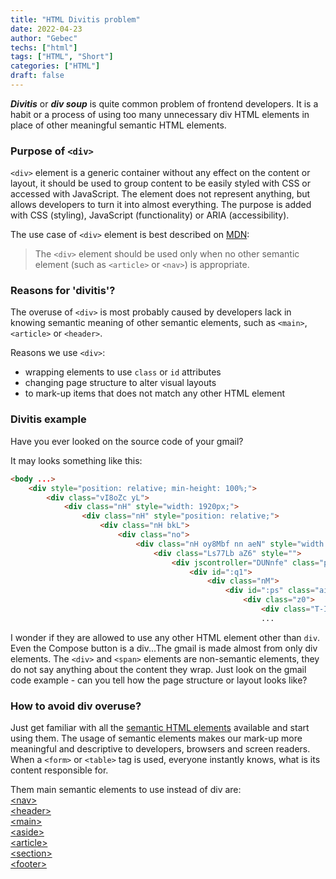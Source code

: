 ```yaml
---
title: "HTML Divitis problem"
date: 2022-04-23
author: "Gebec"
techs: ["html"]
tags: ["HTML", "Short"]
categories: ["HTML"]
draft: false
---
```


***Divitis*** or ***div soup*** is quite common problem of frontend developers. It is a habit or a process of using too many unnecessary div HTML elements in place of other meaningful semantic HTML elements.

### Purpose of `<div>`
`<div>` element is a generic container without any effect on the content or layout, it should be used to group content to be easily styled with CSS or accessed with JavaScript. The element does not represent anything, but allows developers to turn it into almost everything. The purpose is added with CSS (styling), JavaScript (functionality) or ARIA (accessibility).

The use case of `<div>` element is best described on [MDN](https://developer.mozilla.org/en-US/docs/Web/HTML/Element/div#usage_notes):
>   The `<div>` element should be used only when no other semantic element (such as `<article>` or `<nav>`) is appropriate.

### Reasons for 'divitis'?
The overuse of `<div>` is most probably caused by developers lack in knowing semantic meaning of other semantic elements, such as `<main>`, `<article>` or `<header>`.

Reasons we use `<div>`:
- wrapping elements to use `class` or `id` attributes
- changing page structure to alter visual layouts
- to mark-up items that does not match any other HTML element

### Divitis example
Have you ever looked on the source code of your gmail?

It may looks something like this:
```html
<body ...>
    <div style="position: relative; min-height: 100%;">
        <div class="vI8oZc yL">
            <div class="nH" style="width: 1920px;">
                <div class="nH" style="position: relative;">
                    <div class="nH bkL">
                        <div class="no">
                            <div class="nH oy8Mbf nn aeN" style="width: 187px; height: 832px;">
                                <div class="Ls77Lb aZ6" style="">
                                    <div jscontroller="DUNnfe" class="pp" style="user-select: none;">
                                        <div id=":q1">
                                            <div class="nM">
                                                <div id=":ps" class="aic">
                                                    <div class="z0">
                                                        <div class="T-I T-I-KE L3" style="user-select: none" role="button" ...>Compose</div>
                                                        ...
```
I wonder if they are allowed to use any other HTML element other than `div`. Even the Compose button is a div...The gmail is made almost from only div elements.
The `<div>` and `<span>` elements are non-semantic elements, they do not say anything about the content they wrap. Just look on the gmail code example - can you tell how the page structure or layout looks like?

### How to avoid div overuse?
Just get familiar with all the [semantic HTML elements](https://developer.mozilla.org/en-US/docs/Glossary/Semantics#semantic_elements) available and start using them.
The usage of semantic elements makes our mark-up more meaningful and descriptive to developers, browsers and screen readers. When a `<form>` or `<table>` tag is used, everyone instantly knows, what is its content responsible for.

Them main semantic elements to use instead of div are:<br />
[&lt;nav&gt;](https://developer.mozilla.org/en-US/docs/Web/HTML/Element/nav)<br />
[&lt;header&gt;](https://developer.mozilla.org/en-US/docs/Web/HTML/Element/header)<br />
[&lt;main&gt;](https://developer.mozilla.org/en-US/docs/Web/HTML/Element/main)<br />
[&lt;aside&gt;](https://developer.mozilla.org/en-US/docs/Web/HTML/Element/aside)<br />
[&lt;article&gt;](https://developer.mozilla.org/en-US/docs/Web/HTML/Element/article)<br />
[&lt;section&gt;](https://developer.mozilla.org/en-US/docs/Web/HTML/Element/section)<br />
[&lt;footer&gt;](https://developer.mozilla.org/en-US/docs/Web/HTML/Element/footer)
